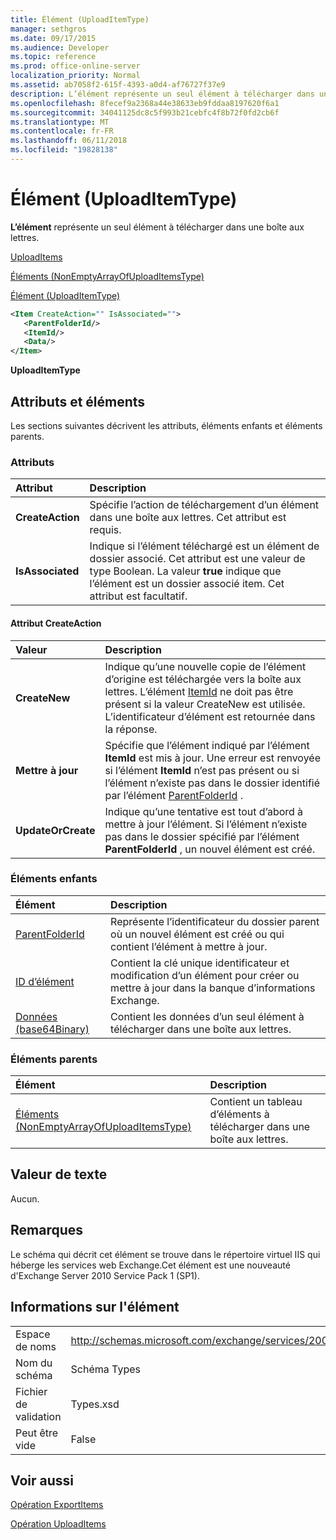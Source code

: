 ```yaml
---
title: Élément (UploadItemType)
manager: sethgros
ms.date: 09/17/2015
ms.audience: Developer
ms.topic: reference
ms.prod: office-online-server
localization_priority: Normal
ms.assetid: ab7058f2-615f-4393-a0d4-af76727f37e9
description: L’élément représente un seul élément à télécharger dans une boîte aux lettres.
ms.openlocfilehash: 8fecef9a2368a44e38633eb9fddaa8197620f6a1
ms.sourcegitcommit: 34041125dc8c5f993b21cebfc4f8b72f0fd2cb6f
ms.translationtype: MT
ms.contentlocale: fr-FR
ms.lasthandoff: 06/11/2018
ms.locfileid: "19828138"
---
```

# <a name="item-uploaditemtype"></a>Élément (UploadItemType)

**L’élément** représente un seul élément à télécharger dans une boîte aux lettres. 
  
[UploadItems](uploaditems.md)
  
[Éléments (NonEmptyArrayOfUploadItemsType)](items-nonemptyarrayofuploaditemstype.md)
  
[Élément (UploadItemType)](item-uploaditemtype.md)
  
```XML
<Item CreateAction="" IsAssociated="">
   <ParentFolderId/>
   <ItemId/>
   <Data/>
</Item>
```

 **UploadItemType**
## <a name="attributes-and-elements"></a>Attributs et éléments

Les sections suivantes décrivent les attributs, éléments enfants et éléments parents.
  
### <a name="attributes"></a>Attributs

|**Attribut**|**Description**|
|:-----|:-----|
|**CreateAction** <br/> |Spécifie l’action de téléchargement d’un élément dans une boîte aux lettres. Cet attribut est requis.  <br/> |
|**IsAssociated** <br/> |Indique si l’élément téléchargé est un élément de dossier associé. Cet attribut est une valeur de type Boolean. La valeur **true** indique que l’élément est un dossier associé item. Cet attribut est facultatif.  <br/> |
   
#### <a name="createaction-attribute"></a>Attribut CreateAction

|**Valeur**|**Description**|
|:-----|:-----|
|**CreateNew** <br/> |Indique qu’une nouvelle copie de l’élément d’origine est téléchargée vers la boîte aux lettres. L’élément [ItemId](itemid.md) ne doit pas être présent si la valeur CreateNew est utilisée. L’identificateur d’élément est retournée dans la réponse.  <br/> |
|**Mettre à jour** <br/> |Spécifie que l’élément indiqué par l’élément **ItemId** est mis à jour. Une erreur est renvoyée si l’élément **ItemId** n’est pas présent ou si l’élément n’existe pas dans le dossier identifié par l’élément [ParentFolderId](parentfolderid.md) .  <br/> |
|**UpdateOrCreate** <br/> |Indique qu’une tentative est tout d’abord à mettre à jour l’élément. Si l’élément n’existe pas dans le dossier spécifié par l’élément **ParentFolderId** , un nouvel élément est créé.  <br/> |
   
### <a name="child-elements"></a>Éléments enfants

|**Élément**|**Description**|
|:-----|:-----|
|[ParentFolderId](parentfolderid.md) <br/> |Représente l’identificateur du dossier parent où un nouvel élément est créé ou qui contient l’élément à mettre à jour.  <br/> |
|[ID d’élément](itemid.md) <br/> |Contient la clé unique identificateur et modification d’un élément pour créer ou mettre à jour dans la banque d’informations Exchange.  <br/> |
|[Données (base64Binary)](data-base64binary.md) <br/> |Contient les données d’un seul élément à télécharger dans une boîte aux lettres.  <br/> |
   
### <a name="parent-elements"></a>Éléments parents

|**Élément**|**Description**|
|:-----|:-----|
|[Éléments (NonEmptyArrayOfUploadItemsType)](items-nonemptyarrayofuploaditemstype.md) <br/> |Contient un tableau d’éléments à télécharger dans une boîte aux lettres.  <br/> |
   
## <a name="text-value"></a>Valeur de texte

Aucun.
  
## <a name="remarks"></a>Remarques

Le schéma qui décrit cet élément se trouve dans le répertoire virtuel IIS qui héberge les services web Exchange.Cet élément est une nouveauté d'Exchange Server 2010 Service Pack 1 (SP1).
  
## <a name="element-information"></a>Informations sur l'élément

|||
|:-----|:-----|
|Espace de noms  <br/> |http://schemas.microsoft.com/exchange/services/2006/types  <br/> |
|Nom du schéma  <br/> |Schéma Types  <br/> |
|Fichier de validation  <br/> |Types.xsd  <br/> |
|Peut être vide  <br/> |False  <br/> |
   
## <a name="see-also"></a>Voir aussi



[Opération ExportItems](exportitems-operation.md)
  
[Opération UploadItems](uploaditems-operation.md)

